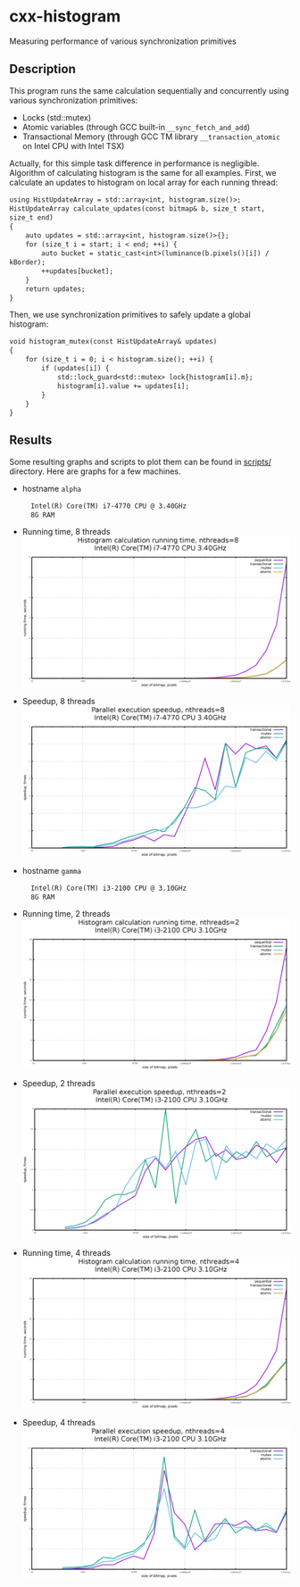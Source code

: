 # cxx-histogram
Measuring performance of various synchronization primitives

## Description
This program runs the same calculation sequentially and concurrently using various synchronization primitives:

* Locks (std::mutex)
* Atomic variables (through GCC built-in `__sync_fetch_and_add`)
* Transactional Memory (through GCC TM library `__transaction_atomic` on Intel CPU with Intel TSX)

Actually, for this simple task difference in performance is negligible. Algorithm
of calculating histogram is the same for all examples. First, we calculate an
updates to histogram on local array for each running thread:

    using HistUpdateArray = std::array<int, histogram.size()>;
    HistUpdateArray calculate_updates(const bitmap& b, size_t start, size_t end)
    {
        auto updates = std::array<int, histogram.size()>{};
        for (size_t i = start; i < end; ++i) {
            auto bucket = static_cast<int>(luminance(b.pixels()[i]) / kBorder);
            ++updates[bucket];
        }
        return updates;
    }

Then, we use synchronization primitives to safely update a global histogram:

    void histogram_mutex(const HistUpdateArray& updates)
    {
        for (size_t i = 0; i < histogram.size(); ++i) {
            if (updates[i]) {
                std::lock_guard<std::mutex> lock{histogram[i].m};
                histogram[i].value += updates[i];
            }
        }
    }

## Results
Some resulting graphs and scripts to plot them can be found in
[scripts/](./scripts/) directory. Here are graphs for a few machines.

* hostname `alpha`

        Intel(R) Core(TM) i7-4770 CPU @ 3.40GHz
        8G RAM

* Running time, 8 threads
![4 threads running time](./scripts/histogram_8_threads_i7_4770.png)

* Speedup, 8 threads
![4 threads speedup](./scripts/speedup_histogram_8_threads_i7_4770.png)

* hostname `gamma`

        Intel(R) Core(TM) i3-2100 CPU @ 3.10GHz
        8G RAM

* Running time, 2 threads
![2 threads running time](./scripts/histogram_2_threads_i3_2100.png)

* Speedup, 2 threads
![2 threads speedup](./scripts/speedup_histogram_2_threads_i3_2100.png)

* Running time, 4 threads
![4 threads running time](./scripts/histogram_4_threads_i3_2100.png)

* Speedup, 4 threads
![4 threads speedup](./scripts/speedup_histogram_4_threads_i3_2100.png)
